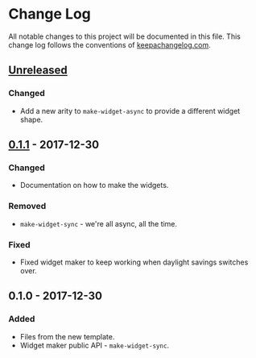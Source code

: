 # Change Log
All notable changes to this project will be documented in this file. This change log follows the conventions of [keepachangelog.com](http://keepachangelog.com/).

## [Unreleased]
### Changed
- Add a new arity to `make-widget-async` to provide a different widget shape.

## [0.1.1] - 2017-12-30
### Changed
- Documentation on how to make the widgets.

### Removed
- `make-widget-sync` - we're all async, all the time.

### Fixed
- Fixed widget maker to keep working when daylight savings switches over.

## 0.1.0 - 2017-12-30
### Added
- Files from the new template.
- Widget maker public API - `make-widget-sync`.

[Unreleased]: https://github.com/your-name/day13/compare/0.1.1...HEAD
[0.1.1]: https://github.com/your-name/day13/compare/0.1.0...0.1.1
